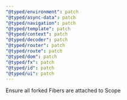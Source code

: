 ```yaml
---
"@typed/environment": patch
"@typed/async-data": patch
"@typed/navigation": patch
"@typed/template": patch
"@typed/context": patch
"@typed/decoder": patch
"@typed/router": patch
"@typed/route": patch
"@typed/dom": patch
"@typed/fx": patch
"@typed/id": patch
"@typed/ui": patch
---
```


Ensure all forked Fibers are attached to Scope

